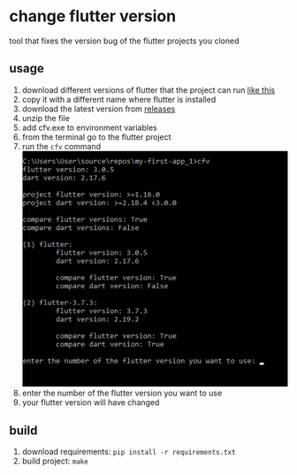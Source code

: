 # change flutter version

tool that fixes the version bug of the flutter projects you cloned

## usage

1. download different versions of flutter that the project can run [like this](images/ss1.png)
2. copy it with a different name where flutter is installed
3. download the latest version from [releases](https://github.com/emresvd/change_flutter_version/releases/tag/v1.0)
4. unzip the file
5. add cfv.exe to environment variables
6. from the terminal go to the flutter project
7. run the `cfv` command <br> ![](images/ss2.png)
8. enter the number of the flutter version you want to use
9. your flutter version will have changed

## build

1. download requirements: `pip install -r requirements.txt`
2. build project: `make`
